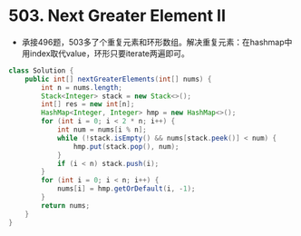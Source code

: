 # 503. Next Greater Element II
- 承接496题，503多了个重复元素和环形数组。解决重复元素：在hashmap中用index取代value，环形只要iterate两遍即可。
```java
class Solution {
    public int[] nextGreaterElements(int[] nums) {
        int n = nums.length;
        Stack<Integer> stack = new Stack<>();
        int[] res = new int[n];
        HashMap<Integer, Integer> hmp = new HashMap<>();
        for (int i = 0; i < 2 * n; i++) {
            int num = nums[i % n];
            while (!stack.isEmpty() && nums[stack.peek()] < num) {
                hmp.put(stack.pop(), num);
            }
            if (i < n) stack.push(i);
        }
        for (int i = 0; i < n; i++) {
            nums[i] = hmp.getOrDefault(i, -1);
        }
        return nums;
    }
}
```